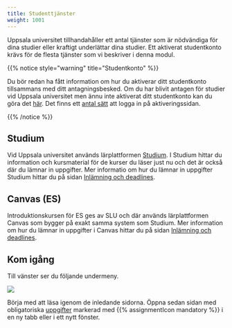 ```yaml
---
title: Studenttjänster
weight: 1001
---
```


Uppsala universitet tillhandahåller ett antal tjänster som är nödvändiga för
dina studier eller kraftigt underlättar dina studier. Ett aktiverat studentkonto
krävs för de flesta tjänster som vi beskriver i denna modul.

{{% notice style="warning" title="Studentkonto" %}}

Du bör redan ha fått information om hur du aktiverar ditt studentkonto
tillsammans med ditt antagningsbesked.
Om du har blivit antagen för studier vid Uppsala universitet men ännu inte
aktiverat ditt studentkonto kan du göra det
[här](https://konto.weblogin.uu.se/).
Det finns ett [antal sätt](http://akka.uadm.uu.se/engangskod/) att logga in på
aktiveringssidan.

{{% /notice %}}

## Studium

Vid Uppsala universitet används lärplattformen [Studium][studium]. I Studium
hittar du information och kursmaterial för de kurser du läser just nu och det är
också där du lämnar in uppgifter. Mer informatio om hur du lämnar in uppgifter
Studium hittar du på sidan [Inlämning och deadlines](/submission-and-deadlines).

## Canvas (ES)

Introduktionskursen för ES ges av SLU och där används lärplattformen Canvas som
bygger på exakt samma system som Studium. Mer information om hur du lämnar in
uppgifter i Canvas hittar du på sidan [Inlämning och
deadlines](/submission-and-deadlines).



[studium]: http://studium.uu.se
[canvas]: https://slu-se.instructure.com/ 
[lärplattform-uu]: https://mp.uu.se/web/info/undervisa/e-larande/larplattform
[lärplattform-wp]: https://sv.wikipedia.org/wiki/L%C3%A4rplattform

## Kom igång 

Till vänster ser du följande undermeny. 

![](/images/studenttjanster/studenttjanster_index.png?width=333px)

Börja med att läsa igenom de inledande sidorna. Öppna
sedan sidan med obligatoriska [uppgifter](./assignment) markerad med {{% assignmentIcon mandatory %}} i en ny tabb eller i ett nytt fönster.
